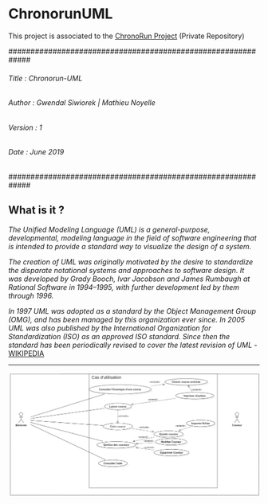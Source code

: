 # ChronorunUML

This project is associated to the [ChronoRun Project](https://github.com/ikuroNoriiwa/ChronoRun) (Private Repository)

#############################################################

###### Title : Chronorun-UML     
###### Author : Gwendal Siwiorek | Mathieu Noyelle                  
###### Version : 1                                   
###### Date : June 2019                          

#############################################################

## What is it ? 

*The Unified Modeling Language (UML) is a general-purpose, developmental, modeling language in the field of software engineering that is intended to provide a standard way to visualize the design of a system.*

*The creation of UML was originally motivated by the desire to standardize the disparate notational systems and approaches to software design. It was developed by Grady Booch, Ivar Jacobson and James Rumbaugh at Rational Software in 1994–1995, with further development led by them through 1996.*

*In 1997 UML was adopted as a standard by the Object Management Group (OMG), and has been managed by this organization ever since. In 2005 UML was also published by the International Organization for Standardization (ISO) as an approved ISO standard. Since then the standard has been periodically revised to cover the latest revision of UML*   - [WIKIPEDIA](https://en.wikipedia.org/wiki/Unified_Modeling_Language)

____

![Use Case Diagram !](https://raw.githubusercontent.com/ikuroNoriiwa/ChronorunUML/master/diagramme/Use%20Case/fr.chronorun.diagram.UseCaseGlobal.png)
